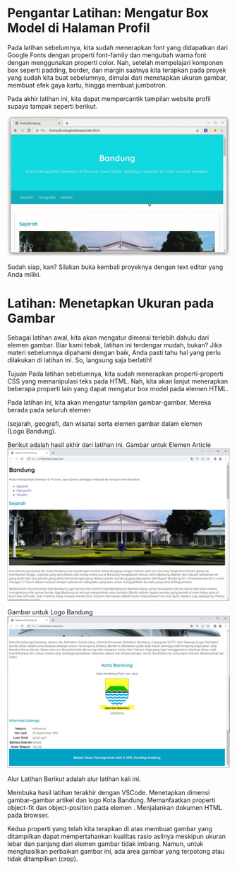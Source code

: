 # Pengantar Latihan: Mengatur Box Model di Halaman Profil
Pada latihan sebelumnya, kita sudah menerapkan font yang didapatkan dari Google Fonts dengan properti font-family dan mengubah warna font dengan menggunakan properti color. Nah, setelah mempelajari komponen box seperti padding, border, dan margin saatnya kita terapkan pada proyek yang sudah kita buat sebelumnya, dimulai dari menetapkan ukuran gambar, membuat efek gaya kartu, hingga membuat jumbotron.

Pada akhir latihan ini, kita dapat mempercantik tampilan website profil supaya tampak seperti berikut.

![Alt text](image.png)

Sudah siap, kan? Silakan buka kembali proyeknya dengan text editor yang Anda miliki.

# Latihan: Menetapkan Ukuran pada Gambar
Sebagai latihan awal, kita akan mengatur dimensi terlebih dahulu dari elemen gambar. Biar kami tebak, latihan ini terdengar mudah, bukan? Jika materi sebelumnya dipahami dengan baik, Anda pasti tahu hal yang perlu dilakukan di latihan ini. So, langsung saja berlatih!

Tujuan
Pada latihan sebelumnya, kita sudah menerapkan properti-properti CSS yang memanipulasi teks pada HTML. Nah, kita akan lanjut menerapkan beberapa properti lain yang dapat mengatur box model pada elemen HTML.

Pada latihan ini, kita akan mengatur tampilan gambar-gambar. Mereka berada pada seluruh elemen <article> (sejarah, geografi, dan wisata) serta elemen gambar dalam elemen <aside> (Logo Bandung).

Berikut adalah hasil akhir dari latihan ini.
Gambar untuk Elemen Article
![Alt text](image-1.png)

Gambar untuk Logo Bandung
![Alt text](image-2.png)

Alur Latihan
Berikut adalah alur latihan kali ini.

Membuka hasil latihan terakhir dengan VSCode.
Menetapkan dimensi gambar-gambar artikel dan logo Kota Bandung.
Memanfaatkan properti object-fit dan object-position pada elemen <img>.
Menjalankan dokumen HTML pada browser.

Kedua properti yang telah kita terapkan di atas membuat gambar yang ditampilkan dapat mempertahankan kualitas rasio aslinya meskipun ukuran lebar dan panjang dari elemen gambar tidak imbang. Namun, untuk menghasilkan perbaikan gambar ini, ada area gambar yang terpotong atau tidak ditampilkan (crop).
